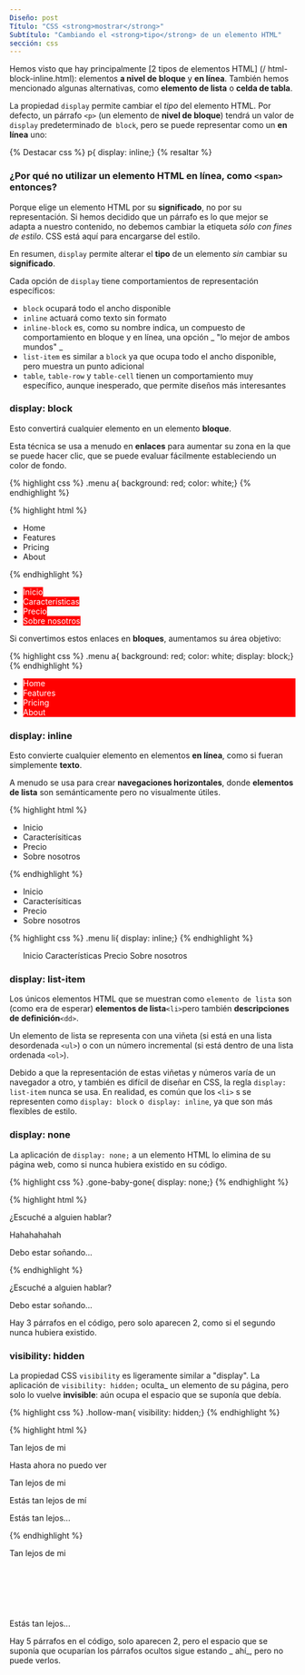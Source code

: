 ```yaml
---
Diseño: post
Título: "CSS <strong>mostrar</strong>"
Subtítulo: "Cambiando el <strong>tipo</strong> de un elemento HTML"
sección: css
---
```


Hemos visto que hay principalmente [2 tipos de elementos HTML] (/ html-block-inline.html): elementos **a nivel de bloque** y **en línea**. También hemos mencionado algunas alternativas, como **elemento de lista** o **celda de tabla**.

La propiedad `display` permite cambiar el _tipo_ del elemento HTML. Por defecto, un párrafo `<p>` (un elemento de **nivel de bloque**) tendrá un valor de `display` predeterminado de` block`, pero se puede representar como un **en línea** uno:

{% Destacar css %}
p{ display: inline;}
{% resaltar %}

### ¿Por qué no utilizar un elemento HTML en línea, como `<span>` entonces?

Porque elige un elemento HTML por su **significado**, no por su representación. Si hemos decidido que un párrafo es lo que mejor se adapta a nuestro contenido, no debemos cambiar la etiqueta _sólo con fines de estilo_. CSS está aquí para encargarse del estilo.

En resumen, `display` permite alterar el **tipo** de un elemento _sin_ cambiar su **significado**.

Cada opción de `display` tiene comportamientos de representación específicos:

* `block` ocupará todo el ancho disponible
* `inline` actuará como texto sin formato
* `inline-block` es, como su nombre indica, un compuesto de comportamiento en bloque y en línea, una opción _ "lo mejor de ambos mundos" _
* `list-item` es similar a `block` ya que ocupa todo el ancho disponible, pero muestra un punto adicional
* `table`, `table-row` y `table-cell` tienen un comportamiento muy específico, aunque inesperado, que permite diseños más interesantes

### display: block

Esto convertirá cualquier elemento en un elemento **bloque**.

Esta técnica se usa a menudo en **enlaces** para aumentar su zona en la que se puede hacer clic, que se puede evaluar fácilmente estableciendo un color de fondo.

{% highlight css %}
.menu a{ background: red; color: white;}
{% endhighlight %}

{% highlight html %}
<ul class="menu">
  <li>
    <a>Home</a>
  </li>
  <li>
    <a>Features</a>
  </li>
  <li>
    <a>Pricing</a>
  </li>
  <li>
    <a>About</a>
  </li>
</ul>
{% endhighlight %}

<div class="result">
  <ul>
    <li>
      <a style="background: red; color: white;">Inicio</a>
    </li>
    <li>
      <a style="background: red; color: white;">Características</a>
    </li>
    <li>
      <a style="background: red; color: white;">Precio</a>
    </li>
    <li>
      <a style="background: red; color: white;">Sobre nosotros</a>
    </li>
  </ul>
</div>

Si convertimos estos enlaces en **bloques**, aumentamos su área objetivo:

{% highlight css %}
.menu a{ background: red; color: white; display: block;}
{% endhighlight %}

<div class="result">
  <ul>
    <li>
      <a style="background: red; color: white; display: block;">Home</a>
    </li>
    <li>
      <a style="background: red; color: white; display: block;">Features</a>
    </li>
    <li>
      <a style="background: red; color: white; display: block;">Pricing</a>
    </li>
    <li>
      <a style="background: red; color: white; display: block;">About</a>
    </li>
  </ul>
</div>


### display: inline

Esto convierte cualquier elemento en elementos **en línea**, como si fueran simplemente **texto**.

A menudo se usa para crear **navegaciones horizontales**, donde **elementos de lista** son semánticamente pero no visualmente útiles.

{% highlight html %}
<ul class="menu">
  <li>
    <a>Inicio</a>
  </li>
  <li>
    <a>Caracterísiticas</a>
  </li>
  <li>
    <a>Precio</a>
  </li>
  <li>
    <a>Sobre nosotros</a>
  </li>
</ul>
{% endhighlight %}

<div class="resultado">
  <ul>
    <li>
      <a>Inicio</a>
    </li>
    <li>
      <a>Caracterísiticas</a>
    </li>
    <li>
      <a>Precio</a>
    </li>
    <li>
      <a>Sobre nosotros</a>
    </li>
  </ul>
</div>

{% highlight css %}
.menu li{ display: inline;}
{% endhighlight %}

<div class="resultado">
  <ul>
    <li style="display: inline;">
      <a>Inicio</a>
    </li>
    <li style="display: inline;">
      <a>Características</a>
    </li>
    <li style="display: inline;">
      <a>Precio</a>
    </li>
    <li style="display: inline;">
      <a>Sobre nosotros</a>
    </li>
  </ul>
</div>

### display: list-item

Los únicos elementos HTML que se muestran como `elemento de lista` son (como era de esperar) **elementos de lista**` <li> `pero también **descripciones de definición**` <dd> `.

Un elemento de lista se representa con una viñeta (si está en una lista desordenada `<ul>`) o con un número incremental (si está dentro de una lista ordenada `<ol>`).

Debido a que la representación de estas viñetas y números varía de un navegador a otro, y también es difícil de diseñar en CSS, la regla `display: list-item` nunca se usa. En realidad, es común que los `<li>` s se representen como `display: block` o` display: inline`, ya que son más flexibles de estilo.

### display: none

La aplicación de `display: none;` a un elemento HTML lo elimina de su página web, como si nunca hubiera existido en su código.

{% highlight css %}
.gone-baby-gone{ display: none;}
{% endhighlight %}

{% highlight html %}
<p>¿Escuché a alguien hablar?</p>
<p class="gone-baby-gone">Hahahahahah</p>
<p>Debo estar soñando...</p>
{% endhighlight %}

<div class="resultado">
  <p>¿Escuché a alguien hablar?</p>
  <p style="display: none;">Hahahahahah</p>
  <p>Debo estar soñando...</p>
</div>

Hay 3 párrafos en el código, pero solo aparecen 2, como si el segundo nunca hubiera existido.

### visibility: hidden

La propiedad CSS  `visibility` es ligeramente similar a "display". La aplicación de `visibility: hidden;` oculta_ un elemento de su página, pero solo lo vuelve **invisible**: aún ocupa el espacio que se suponía que debía.

{% highlight css %}
.hollow-man{ visibility: hidden;}
{% endhighlight %}

{% highlight html %}
<p>Tan lejos de mi </p>
<p class="hollow-man">Hasta ahora no puedo ver</p>
<p class="hollow-man">Tan lejos de mi</p>
<p class="hollow-man">Estás tan lejos de mí</p>
<p>Estás tan lejos...</p>
{% endhighlight %}

<div class="resultado">
  <p>Tan lejos de mi </p>
  <p style="visibility: hidden;">Hasta ahora no puedo ver</p>
  <p style="visibility: hidden;">Tan lejos de mi</p>
  <p style="visibility: hidden;">Estás tan lejos de mí</p>
  <p>Estás tan lejos...</p>
</div>

Hay 5 párrafos en el código, solo aparecen 2, pero el espacio que se suponía que ocuparían los párrafos ocultos sigue estando _ ahí_, pero no puede verlos.

